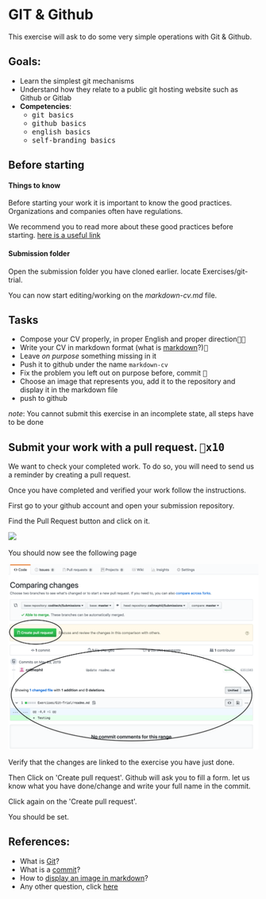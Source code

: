 # GIT & Github

This exercise will ask to do some very simple operations with Git & Github.

## Goals:

- Learn the simplest git mechanisms
- Understand how they relate to a public git hosting website such as Github or Gitlab
- **Competencies**: 
  - <kbd>git basics</kbd>
  - <kbd>github basics</kbd>
  - <kbd>english basics</kbd>
  - <kbd>self-branding basics</kbd>

## Before starting 
#### Things to know
Before starting your work it is important to know the good practices. Organizations and companies often have regulations.

We recommend you to read more about these good practices before starting. [here is a useful link](https://github.com/trein/dev-best-practices/wiki/Git-Commit-Best-Practices)

#### Submission folder
Open the submission folder you have cloned earlier. locate Exercises/git-trial. 

You can now start editing/working on the *markdown-cv.md* file.

## Tasks

- Compose your CV properly, in proper English and proper direction<kbd>🔑🔑</kbd>
- Write your CV in markdown format (what is [markdown](http://lmgtfy.com/?q=markdown)?)<kbd>🔑</kbd>
- Leave *on purpose* something missing in it
- Push it to github under the name `markdown-cv`
- Fix the problem you left out on purpose before, commit <kbd>🔑</kbd>
- Choose an image that represents you, add it to the repository and display it in the markdown file
- push to github

*note*: You cannot submit this exercise in an incomplete state, all steps have to be done

## Submit your work with a pull request. <kbd>🔑x10</kbd>

We want to check your completed work. To do so, you will need to send us a reminder by creating a pull request.

Once you have completed and verified your work follow the instructions.

First go to your github account and open your submission repository.

Find the Pull Request button and click on it.

![](./Assets/git_trial_pull_request_01.png)

You should now see the following page 

![](./Assets/git_trial_pull_request_02.png)

Verify that the changes are linked to the exercise you have just done.

Then Click on 'Create pull request'. Github will ask you to fill a form. let us know what you have done/change and write your full name in the commit.

Click again on the 'Create pull request'. 

You should be set. 

## References:

- What is [Git](http://lmgtfy.com/?q=git)?
- What is a [commit](http://lmgtfy.com/?q=what+is+git+commit)?
- How to [display an image in markdown](http://lmgtfy.com/?q=how+to+display+an+image+in+markdown)?
- Any other question, click [here](http://lmgtfy.com/?q=how+do+I+search+for+things+on+the+internet)